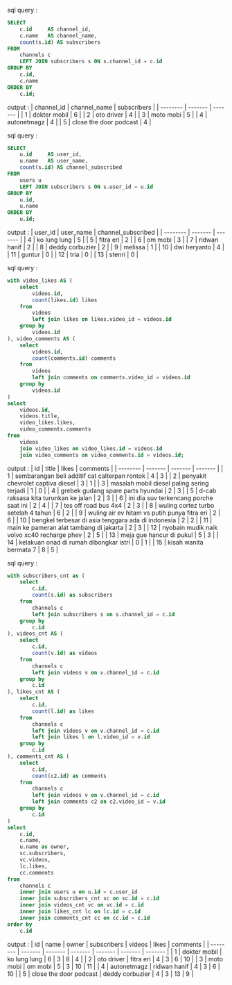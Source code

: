 sql query :
```sql
SELECT
    c.id     AS channel_id,
    c.name   AS channel_name,
    count(s.id) AS subscribers
FROM
    channels c
    LEFT JOIN subscribers s ON s.channel_id = c.id
GROUP BY
    c.id,
    c.name
ORDER BY
    c.id;
```

output :
| channel_id | channel_name | subscribers |
| -------- | ------- | ------- |
| 1 | dokter mobil | 6 |
| 2 | oto driver | 4 |
| 3 | moto mobi | 5 |
| 4 | autonetmagz | 4 |
| 5 | close the door podcast | 4 |

sql query :
```sql
SELECT
    u.id     AS user_id,
    u.name   AS user_name,
    count(s.id) AS channel_subscribed
FROM
    users u
    LEFT JOIN subscribers s ON s.user_id = u.id
GROUP BY
    u.id,
    u.name
ORDER BY
    u.id;
```

output :
| user_id | user_name | channel_subscribed |
| -------- | ------- | ------- |
| 4 | ko lung lung | 5 |
| 5 | fitra eri | 2 |
| 6 | om mobi | 3 |
| 7 | ridwan hanif | 2 |
| 8 | deddy corbuzier | 2 |
| 9 | melissa | 1 |
| 10 | dwi heryanto | 4 |
| 11 | guntur | 0 |
| 12 | tria | 0 |
| 13 | stenri | 0 |

sql query :
```sql
with video_likes AS (
    select
        videos.id,
        count(likes.id) likes
    from
        videos
        left join likes on likes.video_id = videos.id
    group by
        videos.id
), video_comments AS (
    select
        videos.id,
        count(comments.id) comments
    from
        videos
        left join comments on comments.video_id = videos.id
    group by
        videos.id
)
select 
    videos.id,
    videos.title,
    video_likes.likes,
    video_comments.comments
from
    videos
    join video_likes on video_likes.id = videos.id
    join video_comments on video_comments.id = videos.id;
```

output :
| id | title | likes | comments |
| -------- | ------- | ------- | ------- |
| 1 | sembarangan beli additif cat calterpan rontok | 4 | 3 |
| 2 | penyakit chevrolet captiva diesel | 3 | 1 |
| 3 | masalah mobil diesel paling sering terjadi | 1 | 0 |
| 4 | grebek gudang spare parts hyundai | 2 | 3 |
| 5 | d-cab raksasa kita turunkan ke jalan | 2 | 3 |
| 6 | ini dia suv terkencang porche saat ini | 2 | 4 |
| 7 | tes off road bus 4x4 | 2 | 3 |
| 8 | wuling cortez turbo setelah 4 tahun | 6 | 2 |
| 9 | wuling air ev hitam vs putih punya fitra eri | 2 | 6 |
| 10 | bengkel terbesar di asia tenggara ada di indonesia | 2 | 2 |
| 11 | main ke pameran alat tambang di jakarta | 2 | 3 |
| 12 | nyobain mudik naik volvo xc40 recharge phev | 2 | 5 |
| 13 | meja gue hancur di pukul | 5 | 3 |
| 14 | kelakuan onad di rumah dibongkar istri | 0 | 1 |
| 15 | kisah wanita bermata 7 | 8 | 5 |

sql query :
```sql
with subscribers_cnt as (
    select
        c.id,
        count(s.id) as subscribers
    from
        channels c
        left join subscribers s on s.channel_id = c.id
    group by
        c.id
), videos_cnt AS (
    select
        c.id,
        count(v.id) as videos
    from
        channels c
        left join videos v on v.channel_id = c.id
    group by
        c.id
), likes_cnt AS (
    select
        c.id,
        count(l.id) as likes
    from
        channels c
        left join videos v on v.channel_id = c.id
        left join likes l on l.video_id = v.id
    group by
        c.id
), comments_cnt AS (
    select
        c.id,
        count(c2.id) as comments
    from
        channels c
        left join videos v on v.channel_id = c.id
        left join comments c2 on c2.video_id = v.id
    group by
        c.id
)
select
    c.id,
    c.name,
    u.name as owner,
    sc.subscribers,
    vc.videos,
    lc.likes,
    cc.comments
from
    channels c
    inner join users u on u.id = c.user_id
    inner join subscribers_cnt sc on sc.id = c.id
    inner join videos_cnt vc on vc.id = c.id
    inner join likes_cnt lc on lc.id = c.id
    inner join comments_cnt cc on cc.id = c.id
order by
    c.id
```
output :
| id | name | owner | subscribers | videos | likes | comments |
| -------- | ------- | ------- | ------- | ------- | ------- | ------- |
| 1 | dokter mobil | ko lung lung | 6 | 3 | 8 | 4 |
| 2 | oto driver | fitra eri | 4 | 3 | 6 | 10 |
| 3 | moto mobi | om mobi | 5 | 3 | 10 | 11 |
| 4 | autonetmagz | ridwan hanif | 4 | 3 | 6 | 10 |
| 5 | close the door podcast | deddy corbuzier | 4 | 3 | 13 | 9 |
